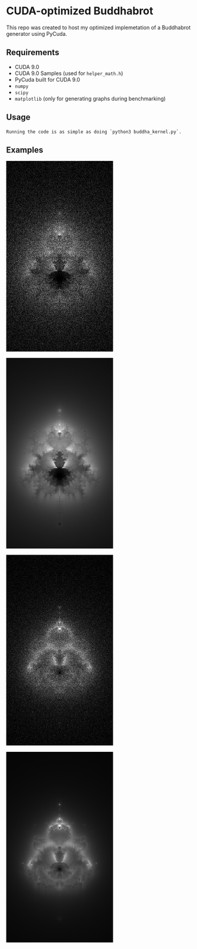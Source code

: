 # CUDA-optimized Buddhabrot

This repo was created to host my optimized implemetation of a Buddhabrot generator using PyCuda.

## Requirements

* CUDA 9.0
* CUDA 9.0 Samples (used for `helper_math.h`)
* PyCuda built for CUDA 9.0
* `numpy`
* `scipy`
* `matplotlib` (only for generating graphs during benchmarking)


## Usage

	Running the code is as simple as doing `python3 buddha_kernel.py`.

## Examples

![Grainy image 20](https://raw.githubusercontent.com/maxbergmark/buddhabrot-cuda/master/images/example_grainy_20.png)

![Fine image 20](https://raw.githubusercontent.com/maxbergmark/buddhabrot-cuda/master/images/example_fine_20.png)

![Grainy image 100](https://raw.githubusercontent.com/maxbergmark/buddhabrot-cuda/master/images/example_grainy_100.png)

![Fine image 100](https://raw.githubusercontent.com/maxbergmark/buddhabrot-cuda/master/images/example_fine_100.png)